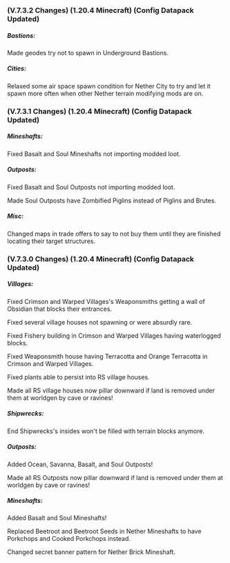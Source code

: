 ### **(V.7.3.2 Changes) (1.20.4 Minecraft) (Config Datapack Updated)**

##### Bastions:
Made geodes try not to spawn in Underground Bastions.

##### Cities:
Relaxed some air space spawn condition for Nether City to try and let it spawn more often when other Nether terrain modifying mods are on.


### **(V.7.3.1 Changes) (1.20.4 Minecraft) (Config Datapack Updated)**

##### Mineshafts:

Fixed Basalt and Soul Mineshafts not importing modded loot.

##### Outposts:

Fixed Basalt and Soul Outposts not importing modded loot.

Made Soul Outposts have Zombified Piglins instead of Piglins and Brutes.

##### Misc:
Changed maps in trade offers to say to not buy them until they are finished locating their target structures.


### **(V.7.3.0 Changes) (1.20.4 Minecraft) (Config Datapack Updated)**

##### Villages:
Fixed Crimson and Warped Villages's Weaponsmiths getting a wall of Obsidian that blocks their entrances.

Fixed several village houses not spawning or were absurdly rare.

Fixed Fishery building in Crimson and Warped Villages having waterlogged blocks.

Fixed Weaponsmith house having Terracotta and Orange Terracotta in Crimson and Warped Villages.

Fixed plants able to persist into RS village houses.

Made all RS village houses now pillar downward if land is removed under them at worldgen by cave or ravines!

##### Shipwrecks:

End Shipwrecks's insides won't be filled with terrain blocks anymore.

##### Outposts:

Added Ocean, Savanna, Basalt, and Soul Outposts!

Made all RS Outposts now pillar downward if land is removed under them at worldgen by cave or ravines!

##### Mineshafts:

Added Basalt and Soul Mineshafts!

Replaced Beetroot and Beetroot Seeds in Nether Mineshafts to have Porkchops and Cooked Porkchops instead.

Changed secret banner pattern for Nether Brick Mineshaft.
